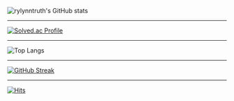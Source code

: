 ![rylynntruth's GitHub stats](https://github-readme-stats.vercel.app/api?username=rylynntruth&show_icons=true&theme=dark)  
* * *
[![Solved.ac Profile](http://mazassumnida.wtf/api/generate_badge?boj=rylynntruth)](https://solved.ac/rylynntruth)
* * *
![Top Langs](https://github-readme-stats.vercel.app/api/top-langs/?username=rylynntruth&layout=dark&theme=dark)
* * *
[![GitHub Streak](https://streak-stats.demolab.com/?user=rylynntruth)](https://git.io/streak-stats)
* * *
[![Hits](https://hits.seeyoufarm.com/api/count/incr/badge.svg?url=https%3A%2F%2Fgithub.com%2Frylynntruth%2Fhit-counter&count_bg=%2379C83D&title_bg=%23555555&icon=&icon_color=%23E7E7E7&title=hits&edge_flat=false)](https://hits.seeyoufarm.com)
